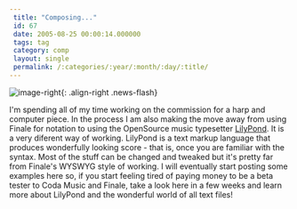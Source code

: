 ```yaml
---
 title: "Composing..."
 id: 67
 date: 2005-08-25 00:00:14.000000
 tags: tag
 category: comp
 layout: single
 permalink: /:categories/:year/:month/:day/:title/
---
```

![image-right](/assets/images/){: .align-right .news-flash}

I'm spending all of my time working on the commission for a harp and computer piece. In the process I am also making the move away from using Finale for notation to using the OpenSource music typesetter <a href="http://lilypond.org/">LilyPond</a>. It is a very diferent way of working. LilyPond is a text markup language that produces wonderfully looking score - that is, once you are familiar with the syntax. Most of the stuff can be changed and tweaked but it's pretty far from Finale's WYSWYG style of working. I will eventually start posting some examples here so, if you start feeling tired of paying money to be a beta tester to Coda Music and Finale, take a look here in a few weeks and learn more about LilyPond and the wonderful world of all text files!

